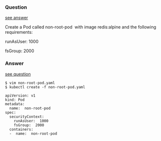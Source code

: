 ### Question

[see answer](#answer)

Create a Pod called non-root-pod  with image redis:alpine and the following requirements:

runAsUser: 1000

fsGroup: 2000
























### Answer

[see question](#question)

```shell
$ vim non-root-pod.yaml  
$ kubectl create -f non-root-pod.yaml

apiVersion: v1  
kind: Pod  
metadata:  
  name:  non-root-pod  
spec:  
  securityContext:  
    runAsUser:  1000  
    fsGroup:  2000  
  containers:  
  -  name:  non-root-pod
```

